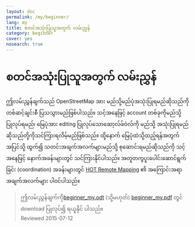 ```yaml
---
layout: doc
permalink: /my/beginner/
lang: my
title: စတင်အသုံးပြုသူအတွက် လမ်းညွှန်
category: beginner
cover: yes
nosearch: true
---
```


စတင်အသုံးပြုသူအတွက် လမ်းညွှန်
================


ဤလမ်းညွှန်ချက်သည် OpenStreetMap အား မည်သို့မည်ပုံအသုံးပြုရမည်ဆိုသည်ကို တစ်ဆင့်ချင်းစီ ပြသသွားမည်ဖြစ်ပါသည်။ သင့်အနေဖြင့် 
account တစ်ခုကိုမည်သို့ပြုလုပ်ရမည်၊ မြေပုံအား editing ပြုလုပ်သောဆော့လ်ဖ်ဝဲလ်ကို မည်သို့ အသုံးပြုရမည် ဆိုသည်တို့ကိုသင်ကြားရလိမ့်မည်ဖြစ်သည်။ ထို့နောက် မြေပုံထဲသို့ထည့်ရန်အတွက် အပြင်သို့ ထွက်၍
သတင်းအချက်အလက်များမည်သို့ စုဆောင်းရမည်ဆိုသည်ကို သင့်အနေဖြင့် နောက်အခန်းများတွင် သင်ကြားနိုင်ပါသည်။ အတူတကွပူးပေါင်းဆောင်ရွက်ခြင်း (coordination) အခန်းများတွင် [HOT Remote Mapping](/my/coordination/) ၏ အကြောင်းအရာအချက်အလက်များ ပါဝင်ပါသည်။ 

> ဤလမ်းညွှန်ချက်ကို[beginner_my.odt](/files/beginner_my.odt) (သို့မဟုတ်) [beginner_my.pdf](/files/beginner_my.pdf) တွင် download ပြုလုပ်၍ ရယူနိုင် ပါသည်။  
> Reviewed 2015-07-12  